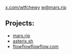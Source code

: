 [x.com/wtfchewy](https://x.com/wtfchewy/)
<w@mars.rip>

## Projects:
- [mars.rip](https://mars.rip/)
- [asterix.sh](https://asterix.sh/)
- [flowflowflowflow.com](https://flowflowflowflow.com/)
